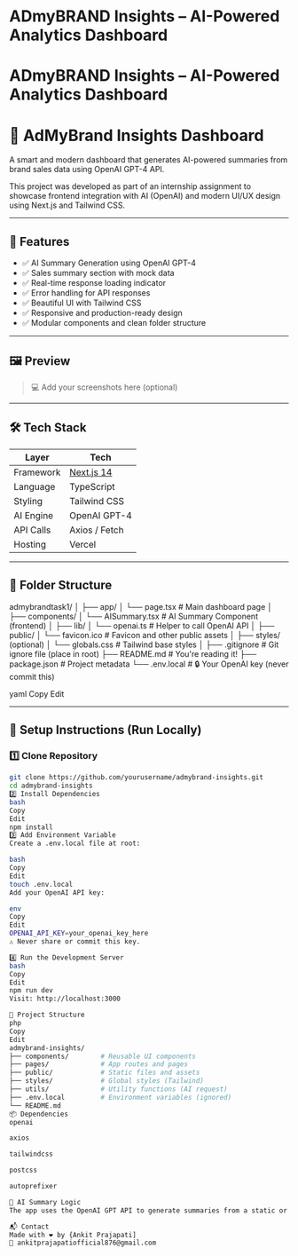 # ADmyBRAND Insights – AI-Powered Analytics Dashboard
# ADmyBRAND Insights – AI-Powered Analytics Dashboard

# 🧠 AdMyBrand Insights Dashboard

A smart and modern dashboard that generates AI-powered summaries from brand sales data using OpenAI GPT-4 API.

This project was developed as part of an internship assignment to showcase frontend integration with AI (OpenAI) and modern UI/UX design using Next.js and Tailwind CSS.

---

## 🚀 Features

- ✅ AI Summary Generation using OpenAI GPT-4
- ✅ Sales summary section with mock data
- ✅ Real-time response loading indicator
- ✅ Error handling for API responses
- ✅ Beautiful UI with Tailwind CSS
- ✅ Responsive and production-ready design
- ✅ Modular components and clean folder structure

---

## 🖼️ Preview

> 💻 Add your screenshots here (optional)

---

## 🛠️ Tech Stack

| Layer     | Tech            |
|-----------|-----------------|
| Framework | [Next.js 14](https://nextjs.org/) |
| Language  | TypeScript      |
| Styling   | Tailwind CSS    |
| AI Engine | OpenAI GPT-4    |
| API Calls | Axios / Fetch   |
| Hosting   | Vercel          |

---

## 📂 Folder Structure

admybrandtask1/
│
├── app/
│ └── page.tsx # Main dashboard page
│
├── components/
│ └── AISummary.tsx # AI Summary Component (frontend)
│
├── lib/
│ └── openai.ts # Helper to call OpenAI API
│
├── public/
│ └── favicon.ico # Favicon and other public assets
│
├── styles/ (optional)
│ └── globals.css # Tailwind base styles
│
├── .gitignore # Git ignore file (place in root)
├── README.md # You're reading it!
├── package.json # Project metadata
└── .env.local # 🔒 Your OpenAI key (never commit this)

yaml
Copy
Edit

---

## 🔧 Setup Instructions (Run Locally)

### 1️⃣ Clone Repository

```bash
git clone https://github.com/yourusername/admybrand-insights.git
cd admybrand-insights
2️⃣ Install Dependencies
bash
Copy
Edit
npm install
3️⃣ Add Environment Variable
Create a .env.local file at root:

bash
Copy
Edit
touch .env.local
Add your OpenAI API key:

env
Copy
Edit
OPENAI_API_KEY=your_openai_key_here
⚠️ Never share or commit this key.

4️⃣ Run the Development Server
bash
Copy
Edit
npm run dev
Visit: http://localhost:3000

📂 Project Structure
php
Copy
Edit
admybrand-insights/
├── components/        # Reusable UI components
├── pages/             # App routes and pages
├── public/            # Static files and assets
├── styles/            # Global styles (Tailwind)
├── utils/             # Utility functions (AI request)
├── .env.local         # Environment variables (ignored)
└── README.md
📦 Dependencies
openai

axios

tailwindcss

postcss

autoprefixer

🧠 AI Summary Logic
The app uses the OpenAI GPT API to generate summaries from a static or dynamic sales data paragraph. The request is triggered on button click, and loading state is handled cleanly.

📬 Contact
Made with ❤️ by {Ankit Prajapati]
📧 ankitprajapatiofficial876@gmail.com
